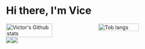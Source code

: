 # Hi there, I'm Vice 
<div style="display: flex;">
    <img align="top" style="width: 50%; height: 100%" src="https://github-readme-stats.vercel.app/api?username=mceazy2700&show_icons=true&theme=radical" alt="Victor's Github   stats"/>
<img style="width: 47%" src="https://github-readme-stats.vercel.app/api/top-langs/?username=mceazy2700&layout=compact&include_all_commits=true" alt="Tob langs"/>
</div>
<div style="display: flex;">
    <img src="https://img.shields.io/badge/Python-FFD43B?style=for-the-badge&logo=python&logoColor=blue" />
    <img src="https://img.shields.io/badge/TypeScript-007ACC?style=for-the-badge&logo=typescript&logoColor=white" />
</div>
